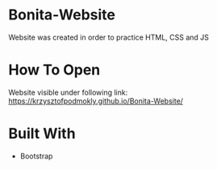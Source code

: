 # Bonita-Website
Website was created in order to practice HTML, CSS and JS

# How To Open
Website visible under following link: https://krzysztofpodmokly.github.io/Bonita-Website/

# Built With
* Bootstrap
